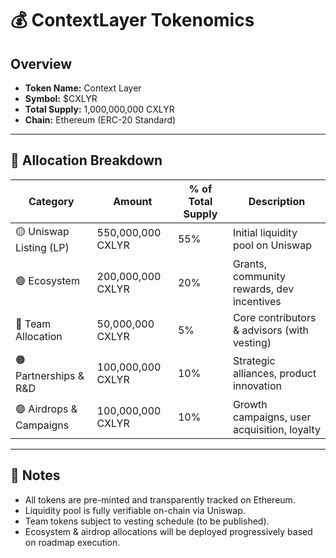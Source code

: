 # 💰 ContextLayer Tokenomics

## Overview

- **Token Name:** Context Layer  
- **Symbol:** $CXLYR  
- **Total Supply:** 1,000,000,000 CXLYR  
- **Chain:** Ethereum (ERC-20 Standard)

---

## 🔢 Allocation Breakdown

| Category                  | Amount           | % of Total Supply | Description                                      |
|---------------------------|------------------|-------------------|--------------------------------------------------|
| 🟡 Uniswap Listing (LP)   | 550,000,000 CXLYR | 55%               | Initial liquidity pool on Uniswap                |
| 🟢 Ecosystem              | 200,000,000 CXLYR | 20%               | Grants, community rewards, dev incentives        |
| 🔵 Team Allocation        | 50,000,000 CXLYR  | 5%                | Core contributors & advisors (with vesting)      |
| 🟠 Partnerships & R&D     | 100,000,000 CXLYR | 10%               | Strategic alliances, product innovation          |
| 🟣 Airdrops & Campaigns   | 100,000,000 CXLYR | 10%               | Growth campaigns, user acquisition, loyalty      |

---

## 🔐 Notes

- All tokens are pre-minted and transparently tracked on Ethereum.
- Liquidity pool is fully verifiable on-chain via Uniswap.
- Team tokens subject to vesting schedule (to be published).
- Ecosystem & airdrop allocations will be deployed progressively based on roadmap execution.
